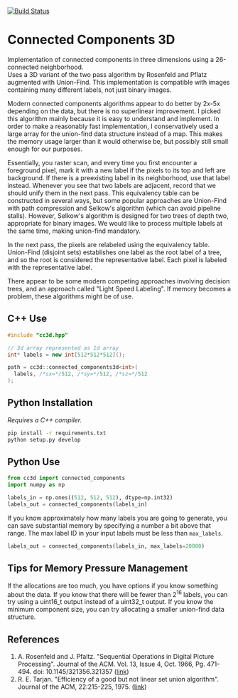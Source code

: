 [![Build Status](https://travis-ci.org/seung-lab/connected-components-3d.svg?branch=master)](https://travis-ci.org/seung-lab/connected-components-3d)

Connected Components 3D
=======================

Implementation of connected components in three dimensions using a 26-connected neighborhood.  
Uses a 3D variant of the two pass algorithm by Rosenfeld and Pflatz augmented with Union-Find. This implementation is compatible with images containing many different labels, not just binary images.

Modern connected components algorithms appear to  do better by 2x-5x depending on the data, but there is
no superlinear improvement. I picked this algorithm mainly because it is easy to understand and implement. In order to make a reasonably fast implementation, I conservatively used a large array for the union-find data structure instead of a map. This makes the memory usage larger than it would otherwise be, but possibly still small enough for our purposes.

Essentially, you raster scan, and every time you first encounter a foreground pixel, mark it with a new label if the pixels to its top and left are background. If there is a preexisting label in its neighborhood, use that label instead. Whenever you see that two labels are adjacent, record that we should unify them in the next pass. This equivalency table can be constructed in several ways, but some popular approaches are Union-Find with path compression and Selkow's algorithm (which can avoid pipeline stalls). However, Selkow's algorithm is designed for two trees of depth two, appropriate for binary images. We would like to process multiple labels at the same time, making union-find mandatory.

In the next pass, the pixels are relabeled using the equivalency table. Union-Find (disjoint sets) establishes one label as the root label of a tree, and so the root is considered the representative label. Each pixel is labeled with the representative label.
 
There appear to be some modern competing approaches involving decision trees, and an approach called "Light Speed Labeling". If memory becomes a problem, these algorithms might be of use.


## C++ Use 

```cpp
#include "cc3d.hpp"

// 3d array represented as 1d array
int* labels = new int[512*512*512](); 

path = cc3d::connected_components3d<int>(
  labels, /*sx=*/512, /*sy=*/512, /*sz=*/512
);
```

## Python Installation

*Requires a C++ compiler.*

```bash
pip install -r requirements.txt
python setup.py develop
```

## Python Use

```python
from cc3d import connected_components
import numpy as np

labels_in = np.ones((512, 512, 512), dtype=np.int32)
labels_out = connected_components(labels_in)
```

If you know approximately how many labels you are going to generate, you can save substantial memory by specifying a number a bit above that range. The max label ID in your input labels must be less than `max_labels`.

```python
labels_out = connected_components(labels_in, max_labels=20000)
```

## Tips for Memory Pressure Management

If the allocations are too much, you have options if you know something about the data. If you know that there will be fewer than 2<sup>16</sup> labels, you can try using a uint16_t output instead of a uint32_t output. If you know the minimum component size, you can try allocating a smaller union-find data structure.

## References

1. A. Rosenfeld and J. Pfaltz. "Sequential Operations in Digital Picture Processing". Journal of the ACM. Vol. 13, Issue 4, Oct. 1966, Pg. 471-494. doi: 10.1145/321356.321357 ([link](https://dl.acm.org/citation.cfm?id=321357))
2. R. E. Tarjan. "Efficiency of a good but not linear set union algorithm". Journal of the ACM, 22:215-225, 1975. ([link](https://dl.acm.org/citation.cfm?id=321884))
